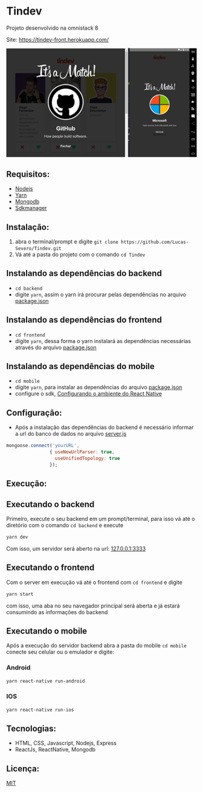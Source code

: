 # Tindev
Projeto desenvolvido na omnistack 8

Site: https://tindev-front.herokuapp.com/

![screenshot](image/tindev.png)

## Requisitos:
- [Nodejs](https://nodejs.org/en/)
- [Yarn](https://yarnpkg.com/getting-started/install)
- [Mongodb](https://www.mongodb.com/)
- [Sdkmanager](https://developer.android.com/studio#downloads)

## Instalação:

1) abra o terminal/prompt e digite ```git clone https://github.com/Lucas-Severo/Tindev.git```
2) Vá até a pasta do projeto com o comando ```cd Tindev```

## Instalando as dependências do backend
- ```cd backend```
- digite ```yarn```, assim o yarn irá procurar pelas dependências no arquivo [package.json](backend/package.json)

## Instalando as dependências do frontend
- ```cd frontend```
- digite ```yarn```, dessa forma o yarn instalará as dependências necessárias através do arquivo [package.json](frontend/package.json)

## Instalando as dependências do mobile
- ```cd mobile```
- digite ```yarn```, para instalar as dependências do arquivo [package.json](mobile/package.json)
- configure o sdk, [Configurando o ambiente do React Native](https://docs.rocketseat.dev/ambiente-react-native/introducao)

## Configuração:
- Após a instalação das dependências do backend é necessário informar a url do banco de dados no arquivo [server.js](https://github.com/Lucas-Severo/Tindev/blob/master/backend/src/server.js#L21)

```javascript
mongoose.connect('yourURL', 
                { useNewUrlParser: true,
                  useUnifiedTopology: true
                });
```

## Execução:

## Executando o backend

Primeiro, execute o seu backend em um prompt/terminal, para isso vá até o diretório com o comando ```cd backend``` e execute
```sh
yarn dev
```
Com isso, um servidor será aberto na url: [127.0.0.1:3333](https://127.0.0.1:3333)

## Executando o frontend

Com o server em execução vá até o frontend com ```cd frontend``` e digite
```sh
yarn start
```

com isso, uma aba no seu navegador principal será aberta e já estará consumindo as informações do backend

## Executando o mobile

Após a execução do servidor backend abra a pasta do mobile ```cd mobile```
conecte seu celular ou o emulador e digite: 

### Android
```sh
yarn react-native run-android
```
### IOS
```sh
yarn react-native run-ios
```

## Tecnologias:
- HTML, CSS, Javascript, Nodejs, Express
- ReactJs, ReactNative, Mongodb

## Licença:
[MIT](https://choosealicense.com/licenses/mit/)

